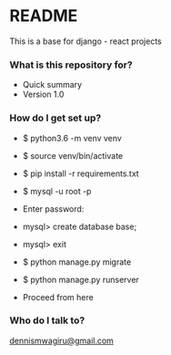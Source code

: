 # README #

This is a base for django - react projects

### What is this repository for? ###

* Quick summary
* Version 1.0

### How do I get set up? ###

* $ python3.6 -m venv venv

* $ source venv/bin/activate

* $ pip install -r requirements.txt

* $ mysql -u root -p
* Enter password: 
* mysql> create database base;

* mysql> exit

* $ python manage.py migrate

* $ python manage.py runserver

* Proceed from here

### Who do I talk to? ###

dennismwagiru@gmail.com